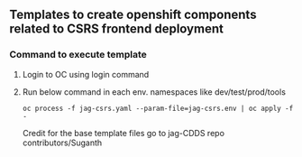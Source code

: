 ## Templates to create openshift components related to CSRS frontend deployment

### Command to execute template
1) Login to OC using login command
2) Run below command in each env. namespaces like dev/test/prod/tools

   ``oc process -f jag-csrs.yaml --param-file=jag-csrs.env | oc apply -f -``


   Credit for the base template files go to jag-CDDS repo contributors/Suganth